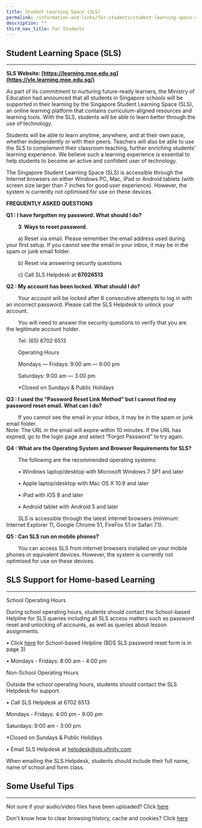```yaml
---
title: Student Learning Space (SLS)
permalink: /information-and-links/for-students/student-learning-space-sls
description: ""
third_nav_title: For Students
---
```

## Student Learning Space (SLS)
-----------------------------------

  
**SLS Website: [https://learning.moe.edu.sg](https://vle.learning.moe.edu.sg/)**

  

As part of its commitment to nurturing future-ready learners, the Ministry of Education had announced that all students in Singapore schools will be supported in their learning by the Singapore Student Learning Space (SLS), an online learning platform that contains curriculum-aligned resources and learning tools. With the SLS, students will be able to learn better through the use of technology. 

Students will be able to learn anytime, anywhere, and at their own pace, whether independently or with their peers. Teachers will also be able to use the SLS to complement their classroom teaching, further enriching students’ learning experience. We believe such a learning experience is essential to help students to become an active and confident user of technology.

  

The Singapore Student Learning Space (SLS) is accessible through the Internet browsers on either Windows PC, Mac, iPad or Android tablets (with screen size larger than 7 inches for good user experience). However, the system is currently not optimised for use on these devices.  

**FREQUENTLY ASKED QUESTIONS**

**Q1 : I have forgotten my password. What should I do?**

        **3  Ways to reset password.**

        a) Reset via email. Please remember the email address used during your first setup. If you cannot see the email in your inbox, it may be in the spam or junk email folder.

        b) Reset via answering security questions

        c) Call SLS Helpdesk at **67026513**

**Q2 : My account has been locked. What should I do?**

        Your account will be locked after 6 consecutive attempts to log in with an incorrect password. Please call the SLS Helpdesk to unlock your account. 

        You will need to answer the security questions to verify that you are the legitimate account holder.

  
        Tel: (65) 6702 6513  

        Operating Hours

        Mondays ― Fridays: 9:00 am ― 9:00 pm

        Saturdays: 9:00 am ― 3:00 pm

        \*Closed on Sundays & Public Holidays

**Q3 : I used the “Password Reset Link Method” but I cannot find my password reset email. What can I do?**

        If you cannot see the email in your inbox, it may be in the spam or junk email folder. <br>
Note: The URL in the email will expire within 10 minutes. If the URL has expired, go to the login page and select “Forgot Password” to try again.  

**Q4 : What are the Operating System and Browser Requirements for SLS?**

        The following are the recommended operating systems:

        • Windows laptop/desktop with Microsoft Windows 7 SP1 and later

        • Apple laptop/desktop with Mac OS X 10.9 and later

        • iPad with iOS 8 and later

        • Android tablet with Android 5 and later

        SLS is accessible through the latest internet browsers (minimum: Internet Explorer 11, Google Chrome 51, FireFox 51 or Safari 7.1).

**Q5 : Can SLS run on mobile phones?**

        You can access SLS from internet browsers installed on your mobile phones or equivalent devices. However, the system is currently not optimised for use on these devices.
				
## SLS Support for Home-based Learning
-----------------------------------

School Operating Hours   

  

During school operating hours, students should contact the School-based Helpline for SLS queries including all SLS access matters such as password reset and unlocking of accounts, as well as queries about lesson assignments. 

  

• Click [here](https://static.learning.moe.edu.sg/UserGuide/login-troubleshooting/school-based-helpline.html) for School-based Helpline (BDS SLS password reset form is in page 3)

• Mondays - Fridays: 8:00 am - 4:00 pm

  

  

Non-School Operating Hours 

  

Outside the school operating hours, students should contact the SLS Helpdesk for support.

• Call SLS Helpdesk at 6702 6513

  

Mondays - Fridays: 4:00 pm - 9:00 pm

Saturdays: 9:00 am - 3:00 pm

\*Closed on Sundays & Public Holidays

  

• Email SLS Helpdesk at helpdesk@sls.ufinity.com

  

When emailing the SLS Helpdesk, students should include their full name, name of school and form class.

## Some Useful Tips
-----------------------------------

Not sure if your audio/video files have been uploaded? Click [here](/files/FHBL%20Resource%201%20-%20Uploading%20of%20Audio%20and%20Video%20Files.pdf) <br>

Don't know how to clear browsing history, cache and cookies? Click [here](/files/FHBL%20Resource%202_Clear%20browsing%20history%20and%20Cache%20for%20students.pdf)